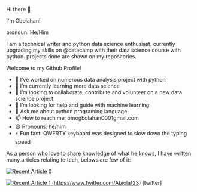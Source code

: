 
Hi there 👋

I'm Gbolahan!

pronoun: He/Him

I am a technical writer and python data science enthusiast. currently upgrading my skills on @datacamp with their data science course with python. projects done are shown on my repositories.


Welcome to my Github Profile!
- 🔭 I’ve worked on numerous data analysis project with python
- 🌱 I’m currently learning more data science
- 👯 I’m looking to collaborate, contribute and volunteer on a new data science project 
- 🤔 I’m looking for help and guide with machine learning
- 💬 Ask me about python programing language
- 📫 How to reach me: omogbolahan0001gmail.com
- 😄 Pronouns: he/him
- ⚡ Fun fact: QWERTY keyboard was designed to slow down the typing speed

As a person who love to share knowledge of what he knows, I have written many articles relating to tech, belows are few of it:

<a target="_blank" href="https://github-readme-medium-recent-article.vercel.app/medium/@abiola0001/0"><img src="https://github-readme-medium-recent-article.vercel.app/medium/@abiola0001/0" alt="Recent Article 0">

<a target="_blank" href="https://github-readme-medium-recent-article.vercel.app/medium/@abiola0001/1"><img src="https://github-readme-medium-recent-article.vercel.app/medium/@abiola0001/1" alt="Recent Article 1">
(https://www.twitter.com/Abiola123) [twitter]





